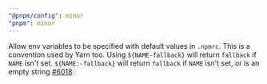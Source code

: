 ```yaml
---
"@pnpm/config": minor
"pnpm": minor
---
```


Allow env variables to be specified with default values in `.npmrc`. This is a convention used by Yarn too.
Using `${NAME-fallback}` will return `fallback` if `NAME` isn't set. `${NAME:-fallback}` will return `fallback` if `NAME` isn't set, or is an empty string [#6018](https://github.com/pnpm/pnpm/issues/6018).
